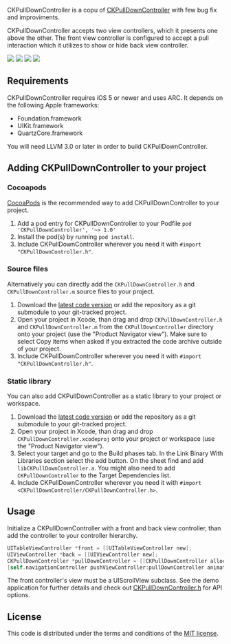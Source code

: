 CKPullDownController is a copu of [CKPullDownController](https://github.com/matej/CKPullDownController) with few bug fix and improviments.

CKPullDownController accepts two view controllers, which it presents one above the other. The front view controller is configured to accept a pull interaction which it utilizes to show or hide back view controller. 

[![](https://dl.dropbox.com/u/378729/MBPullDownController/1-thumb.png)](https://dl.dropbox.com/u/378729/MBPullDownController/1.png)
[![](https://dl.dropbox.com/u/378729/MBPullDownController/2-thumb.png)](https://dl.dropbox.com/u/378729/MBPullDownController/2.png)
[![](https://dl.dropbox.com/u/378729/MBPullDownController/3-thumb.png)](https://dl.dropbox.com/u/378729/MBPullDownController/3.png)
[![](https://dl.dropbox.com/u/378729/MBPullDownController/4-thumb.png)](http://vimeo.com/user2382859/CKPullDownController)

## Requirements

CKPullDownController requires iOS 5 or newer and uses ARC. It depends on the following Apple frameworks:

* Foundation.framework
* UIKit.framework
* QuartzCore.framework

You will need LLVM 3.0 or later in order to build CKPullDownController. 

## Adding CKPullDownController to your project

### Cocoapods

[CocoaPods](http://cocoapods.org) is the recommended way to add CKPullDownController to your project.

1. Add a pod entry for CKPullDownController to your Podfile `pod 'CKPullDownController', '~> 1.0'`
2. Install the pod(s) by running `pod install`.
3. Include CKPullDownController wherever you need it with `#import "CKPullDownController.h"`.

### Source files

Alternatively you can directly add the `CKPullDownController.h` and `CKPullDownController.m` source files to your project.

1. Download the [latest code version](https://github.com/matej/CKPullDownController/archive/master.zip) or add the repository as a git submodule to your git-tracked project. 
2. Open your project in Xcode, than drag and drop `CKPullDownController.h` and `CKPullDownController.m` from the `CKPullDownController` directory onto your project (use the "Product Navigator view"). Make sure to select Copy items when asked if you extracted the code archive outside of your project. 
3. Include CKPullDownController wherever you need it with `#import "CKPullDownController.h"`.

### Static library

You can also add CKPullDownController as a static library to your project or workspace. 

1. Download the [latest code version](https://github.com/matej/CKPullDownController/archive/master.zip) or add the repository as a git submodule to your git-tracked project. 
2. Open your project in Xcode, than drag and drop `CKPullDownController.xcodeproj` onto your project or workspace (use the "Product Navigator view"). 
3. Select your target and go to the Build phases tab. In the Link Binary With Libraries section select the add button. On the sheet find and add `libCKPullDownController.a`. You might also need to add `CKPullDownController` to the Target Dependencies list. 
4. Include CKPullDownController wherever you need it with `#import <CKPullDownController/CKPullDownController.h>`.

## Usage

Initialize a CKPullDownController with a front and back view controller, than add the controller to your controller hierarchy.

```objective-c
UITableViewController *front = [[UITableViewController new];
UIViewController *back = [[UIViewController new];
CKPullDownController *pullDownController = [[CKPullDownController alloc] initWithFrontController:front backController:back];
[self.navigationController pushViewController:pullDownController animated:NO];
```

The front controller's view must be a UIScrollView subclass. See the demo application for further details and check out [CKPullDownController.h](https://github.com/matej/CKPullDownController/blob/master/CKPullDownController/CKPullDownController.h) for API options.

## License

This code is distributed under the terms and conditions of the [MIT license](LICENSE). 
